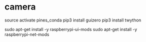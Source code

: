 # camera
source activate pines_conda
pip3 install guizero
pip3 install twython

sudo apt-get install -y raspberrypi-ui-mods
sudo apt-get install -y raspberrypi-net-mods

